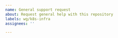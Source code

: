 ```yaml
---
name: General support request
about: Request general help with this repository
labels: wg/k8s-infra
assignees: ''

---
```


